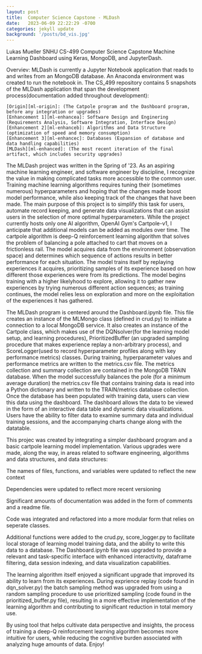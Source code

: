 ```yaml
---
layout: post
title:  Computer Science Capstone - MLDash
date:   2023-06-09 22:22:29 -0700
categories: jekyll update
background: '/posts/bd_vis.jpg'
---
```

Lukas Mueller
SNHU
CS-499 Computer Science Capstone 
Machine Learning Dashboard using Keras, MongoDB, and JupyterDash. 

Overviev: MLDash is currently a Jupyter Notebook application that reads to and writes from an MongoDB database. 
An Anaconda environment was created to run the notebook in. The CS_499 repository contains 5 snapshots of the MLDash
application that span the development process(documentation added throughout development):

    [Origin][ml-origin]: (The Catpole program and the Dashboard program, before any integration or upgrades)
    [Enhancement 1][ml-enhancea]: Software Design and Enginering (Requirements Analysis, Software Integration, Interface Design)
    [Enhancement 2][ml-enhanceb]: Algorithms and Data Structure (optimization of speed and memory consumption)
    [Enhancement 3][ml-enhancec]: Databases (Expansion of database and data handling capabilities)
    [MLDash][ml-enhanced]: (The most recent iteration of the final artifact, which includes security upgrades)


The MLDash project was written in the Spring of '23. As an aspiring machine learning engineer, 
and software engineer by discipline, I recognize the value in making complicated tasks more accessible to the common
user. Training machine learning algorithms requires tuning their (sometimes numerous) hyperparameters and hoping
that the changes made boost model performance, while also keeping track of the changes that have been made.
The main purpose of this project is to simplify this task for users, automate record keeping, and generate data
visualizations that can assist users in the selection of more optimal hyperparameters. While the project currently
hosts only one AI algorithm, OpenAI Gym's Cartpole-v1, I anticipate that additional models can be added as modules
over time. The cartpole algorithm is deep-Q reinforcement learning algorithm that solves the problem of balancing
a pole attached to cart that moves on a frictionless rail. The model acquires data from the environment
(observation space) and determines which sequence of actions results in better performance for each situation. 
The model trains itself by replaying experiences it acquires, prioritizing samples of its experience based on how 
different those experiences were from its predictions. The model begins training with a higher likelyhood to explore,
allowing it to gather new experiences by trying numerous different action sequences; as training continues, the model
relies less on exploration and more on the exploitation of the experiences it has gathered. 

The MLDash program is centered around the Dashboard.ipynb file. This file creates an instance of the MLMongo class 
(defined in crud.py) to initiate a connection to a local MongoDB service. It also creates an instance of the Cartpole 
class, which makes use of the DQNsolver(for the learning model setup, and learning procedures), PrioritizedBuffer
(an upgraded sampling procedure that makes experience replay a non-arbitrary process), and ScoreLogger(used to record 
hyperparameter profiles along with key performance metrics) classes. During training, hyperparameter values and performance 
metrics are written to the metrics.csv file. The metrics collection and summary collection are contained in the MongoDB 
TRAIN database. When the model successfully balances the pole (for a minimum average duration) the metrics.csv file that 
contains training data is read into a Python dictionary and written to the TRAIN/metrics database collection. Once the 
database has been populated with training data, users can view this data using the dashboard. The dashboard allows the 
data to be viewed in the form of an interactive data table and dynamic data visualizations. Users have the ability to 
filter data to examine summary data and individual training sessions, and the accompanying charts change along with the 
datatable.

This projec was created by integrating a simpler dashboard program and a basic cartpole learning model implementation.
Various upgrades were made, along the way, in areas related to software engineering, algorithms and data structures,
and data structures:

The names of files, functions, and variables were updated to reflect the new context

Dependencies were updated to reflect more recent versioning

Significant amounts of documentation was added in the form of comments and a readme file.

Code was integrated and refactored into a more modular form that relies on seperate classes.

Additional functions were added to the crud.py, score_logger.py to facilitate local storage of learning model training
data, and the ability to write this data to a database. The Dashboard.ipynb file was upgraded to provide a relevant 
and task-specific interface with enhanced interactivity, dataframe filtering, data session indexing, and data 
visualization capabilities.

The learning algorithm itself enjoyed a significant upgrade that improved its ability to learn from its experiences.
During exprience replay (code found in dqn_solver.py) the batch sampling method was upgraded from using a random
sampling procedure to use prioritized sampling (code found in the prioritized_buffer.py file), resulting in a more
effective implementation of the learning algorithm and contributing to significant reduction in total memory use. 

By using tool that helps cultivate data perspective and insights, the process of training a deep-Q reinforcement
learning algorithm becomes more intuitive for users, while reducing the cognitive burden associated with analyzing
huge amounts of data. Enjoy!

[MLDash on Github]: [ml-dash]
[README on GitGub]: [read-me]

[read-me]: https://github.com/lumutek/lumutek.github.io/blob/main/README.md
[ml-dash]: https://github.com/lumutek/CS-499/
[ml-origin]: htpps://lumutek.github.io/tree/main/1-Origin
[ml-enhancea]: https://lumutek.github.io/tree/main/2-Enhancement_1_Software_Design_and_Engineering
[ml-enhanceb]: https://lumutek.github.io/tree/main/3-Enhancement_2_Algorithms_and_Data_Structure
[ml-enhancec]: https://lumutek.github.io/tree/main/4-Enhancement_3_Databases
[ml-enhanced]: https://lumutek.github.io/tree/main/5-MLDash

